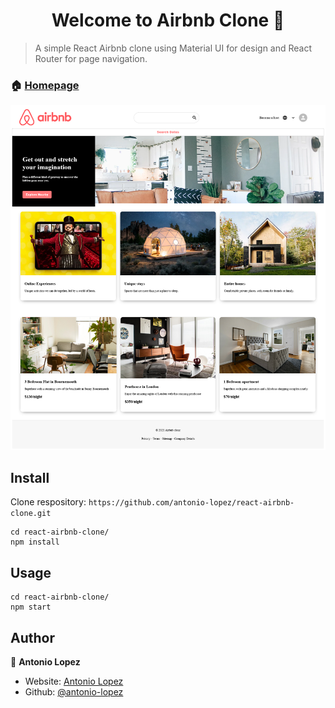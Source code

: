<h1 align="center">Welcome to Airbnb Clone 👋</h1>
<p>
</p>

> A simple React Airbnb clone using Material UI for design and React Router for page navigation.

### 🏠 [Homepage](https://antonio-airbnb-clone.netlify.app/)

![](https://raw.githubusercontent.com/antonio-lopez/react-airbnb-clone/main/uploads/airbnb-clone-screenshot2.png?token=AIWOL53IZ52UZKLKGZEL76LA7R346)

## Install

Clone respository: `https://github.com/antonio-lopez/react-airbnb-clone.git`

```
cd react-airbnb-clone/
npm install
```

## Usage

```
cd react-airbnb-clone/
npm start
```

## Author

👤 **Antonio Lopez**

- Website: [Antonio Lopez](https://www.antoniolopez.me/)
- Github: [@antonio-lopez](https://github.com/antonio-lopez)
